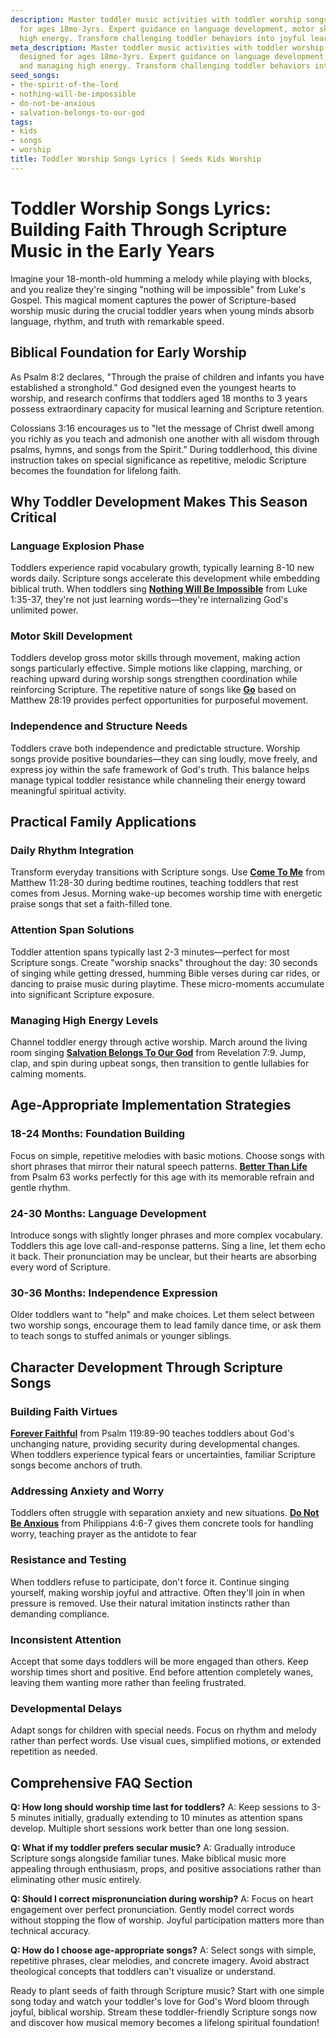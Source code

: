 ```yaml
---
description: Master toddler music activities with toddler worship songs lyrics designed
  for ages 18mo-3yrs. Expert guidance on language development, motor skills, and managing
  high energy. Transform challenging toddler behaviors into joyful learning!
meta_description: Master toddler music activities with toddler worship songs lyrics
  designed for ages 18mo-3yrs. Expert guidance on language development, motor skills,
  and managing high energy. Transform challenging toddler behaviors into joyful learning!
seed_songs:
- the-spirit-of-the-lord
- nothing-will-be-impossible
- do-not-be-anxious
- salvation-belongs-to-our-god
tags:
- kids
- songs
- worship
title: Toddler Worship Songs Lyrics | Seeds Kids Worship
---
```

# Toddler Worship Songs Lyrics: Building Faith Through Scripture Music in the Early Years

Imagine your 18-month-old humming a melody while playing with blocks, and you realize they're singing "nothing will be impossible" from Luke's Gospel. This magical moment captures the power of Scripture-based worship music during the crucial toddler years when young minds absorb language, rhythm, and truth with remarkable speed.

## Biblical Foundation for Early Worship

As Psalm 8:2 declares, "Through the praise of children and infants you have established a stronghold." God designed even the youngest hearts to worship, and research confirms that toddlers aged 18 months to 3 years possess extraordinary capacity for musical learning and Scripture retention.

Colossians 3:16 encourages us to "let the message of Christ dwell among you richly as you teach and admonish one another with all wisdom through psalms, hymns, and songs from the Spirit." During toddlerhood, this divine instruction takes on special significance as repetitive, melodic Scripture becomes the foundation for lifelong faith.

## Why Toddler Development Makes This Season Critical

### Language Explosion Phase
Toddlers experience rapid vocabulary growth, typically learning 8-10 new words daily. Scripture songs accelerate this development while embedding biblical truth. When toddlers sing **[Nothing Will Be Impossible](https://seedskidsworship.com/product/nothing-will-be-impossible-luke-135-37-2/)** from Luke 1:35-37, they're not just learning words—they're internalizing God's unlimited power.

### Motor Skill Development
Toddlers develop gross motor skills through movement, making action songs particularly effective. Simple motions like clapping, marching, or reaching upward during worship songs strengthen coordination while reinforcing Scripture. The repetitive nature of songs like **[Go](https://seedskidsworship.com/product/go-matthew-2819-2/)** based on Matthew 28:19 provides perfect opportunities for purposeful movement.

### Independence and Structure Needs
Toddlers crave both independence and predictable structure. Worship songs provide positive boundaries—they can sing loudly, move freely, and express joy within the safe framework of God's truth. This balance helps manage typical toddler resistance while channeling their energy toward meaningful spiritual activity.

## Practical Family Applications

### Daily Rhythm Integration
Transform everyday transitions with Scripture songs. Use **[Come To Me](https://seedskidsworship.com/product/when-you-lie-down-lullabies-scripture-songs/)** from Matthew 11:28-30 during bedtime routines, teaching toddlers that rest comes from Jesus. Morning wake-up becomes worship time with energetic praise songs that set a faith-filled tone.

### Attention Span Solutions
Toddler attention spans typically last 2-3 minutes—perfect for most Scripture songs. Create "worship snacks" throughout the day: 30 seconds of singing while getting dressed, humming Bible verses during car rides, or dancing to praise music during playtime. These micro-moments accumulate into significant Scripture exposure.

### Managing High Energy Levels
Channel toddler energy through active worship. March around the living room singing **[Salvation Belongs To Our God](https://seedskidsworship.com/product/salvation-belongs-to-our-god-revelation-79-2/)** from Revelation 7:9. Jump, clap, and spin during upbeat songs, then transition to gentle lullabies for calming moments.

## Age-Appropriate Implementation Strategies

### 18-24 Months: Foundation Building
Focus on simple, repetitive melodies with basic motions. Choose songs with short phrases that mirror their natural speech patterns. **[Better Than Life](https://seedskidsworship.com/product/seeds-of-praise-vol-3/)** from Psalm 63 works perfectly for this age with its memorable refrain and gentle rhythm.

### 24-30 Months: Language Development
Introduce songs with slightly longer phrases and more complex vocabulary. Toddlers this age love call-and-response patterns. Sing a line, let them echo it back. Their pronunciation may be unclear, but their hearts are absorbing every word of Scripture.

### 30-36 Months: Independence Expression
Older toddlers want to "help" and make choices. Let them select between two worship songs, encourage them to lead family dance time, or ask them to teach songs to stuffed animals or younger siblings.

## Character Development Through Scripture Songs

### Building Faith Virtues
**[Forever Faithful](https://seedskidsworship.com/product/forever-faithful-psalm-11989-90/)** from Psalm 119:89-90 teaches toddlers about God's unchanging nature, providing security during developmental changes. When toddlers experience typical fears or uncertainties, familiar Scripture songs become anchors of truth.

### Addressing Anxiety and Worry
Toddlers often struggle with separation anxiety and new situations. **[Do Not Be Anxious](https://seedskidsworship.com/product/do-not-be-anxious-philippians-46-7-2/)** from Philippians 4:6-7 gives them concrete tools for handling worry, teaching prayer as the antidote to fear

### Resistance and Testing
When toddlers refuse to participate, don't force it. Continue singing yourself, making worship joyful and attractive. Often they'll join in when pressure is removed. Use their natural imitation instincts rather than demanding compliance.

### Inconsistent Attention
Accept that some days toddlers will be more engaged than others. Keep worship times short and positive. End before attention completely wanes, leaving them wanting more rather than feeling frustrated.

### Developmental Delays
Adapt songs for children with special needs. Focus on rhythm and melody rather than perfect words. Use visual cues, simplified motions, or extended repetition as needed.

## Comprehensive FAQ Section

**Q: How long should worship time last for toddlers?**
A: Keep sessions to 3-5 minutes initially, gradually extending to 10 minutes as attention spans develop. Multiple short sessions work better than one long session.

**Q: What if my toddler prefers secular music?**
A: Gradually introduce Scripture songs alongside familiar tunes. Make biblical music more appealing through enthusiasm, props, and positive associations rather than eliminating other music entirely.

**Q: Should I correct mispronunciation during worship?**
A: Focus on heart engagement over perfect pronunciation. Gently model correct words without stopping the flow of worship. Joyful participation matters more than technical accuracy.

**Q: How do I choose age-appropriate songs?**
A: Select songs with simple, repetitive phrases, clear melodies, and concrete imagery. Avoid abstract theological concepts that toddlers can't visualize or understand.

Ready to plant seeds of faith through Scripture music? Start with one simple song today and watch your toddler's love for God's Word bloom through joyful, biblical worship. Stream these toddler-friendly Scripture songs now and discover how musical memory becomes a lifelong spiritual foundation!

<script type="application/ld+json">
{
  "@context": "https://schema.org",
  "@type": "Article",
  "headline": "Toddler Worship Songs Lyrics",
  "author": {
    "@type": "Organization",
    "name": "Seeds Kids Worship"
  },
  "publisher": {
    "@type": "Organization",
    "name": "Seeds Kids Worship",
    "logo": {
      "@type": "ImageObject",
      "url": "https://seedskidsworship.com/logo.png"
    }
  },
  "datePublished": "2025-09-08T12:38:23.840884",
  "dateModified": "2025-09-08T12:38:23.840910",
  "description": "Master toddler music activities with toddler worship songs lyrics designed for ages 18mo-3yrs. Expert guidance on language development, motor skills, and managi",
  "mainEntityOfPage": {
    "@type": "WebPage",
    "@id": "https://seedskidsworship.com/activities/toddler-worship-songs-lyrics/"
  }
}
</script>

<script type="application/ld+json">
{
  "@context": "https://schema.org",
  "@type": "Product",
  "name": "The Spirit Of The Lord",
  "description": "Anointing song about the Spirit of the Lord bringing good news from Isaiah 61:1",
  "url": "https://seedskidsworship.com/product/the-spirit-of-the-lord-isaiah-611-2/",
  "brand": {
    "@type": "Brand",
    "name": "Seeds Kids Worship"
  },
  "category": "Children's Christian Music",
  "album": "I Believe"
}
</script>

<script type="application/ld+json">
{
  "@context": "https://schema.org",
  "@type": "Product",
  "name": "Nothing Will Be Impossible",
  "description": "Catchy song teaching that no one is righteous on their own (Psalm 14:2\u20133), pointing listeners to their need for God\u2019s grace.",
  "url": "https://seedskidsworship.com/product/nothing-will-be-impossible-luke-135-37-2/",
  "brand": {
    "@type": "Brand",
    "name": "Seeds Kids Worship"
  },
  "category": "Children's Christian Music",
  "album": "Joyful"
}
</script>

<script type="application/ld+json">
{
  "@context": "https://schema.org",
  "@type": "Product",
  "name": "Do Not Be Anxious",
  "description": "One of Seeds Family Worship's all-time favorites teaching children to pray instead of worry. Features retro video game aesthetics and word-for-word Philippians 4:6-7 about God's peace.",
  "url": "https://seedskidsworship.com/product/do-not-be-anxious-philippians-46-7-2/",
  "brand": {
    "@type": "Brand",
